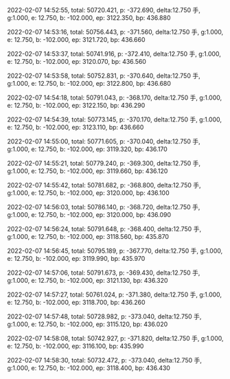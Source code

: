 2022-02-07 14:52:55, total: 50720.421, p: -372.690, delta:12.750 手, g:1.000, e: 12.750, b: -102.000, ep: 3122.350, bp: 436.880

2022-02-07 14:53:16, total: 50756.443, p: -371.560, delta:12.750 手, g:1.000, e: 12.750, b: -102.000, ep: 3121.720, bp: 436.660

2022-02-07 14:53:37, total: 50741.916, p: -372.410, delta:12.750 手, g:1.000, e: 12.750, b: -102.000, ep: 3120.070, bp: 436.560

2022-02-07 14:53:58, total: 50752.831, p: -370.640, delta:12.750 手, g:1.000, e: 12.750, b: -102.000, ep: 3122.800, bp: 436.680

2022-02-07 14:54:18, total: 50791.043, p: -368.170, delta:12.750 手, g:1.000, e: 12.750, b: -102.000, ep: 3122.150, bp: 436.290

2022-02-07 14:54:39, total: 50773.145, p: -370.170, delta:12.750 手, g:1.000, e: 12.750, b: -102.000, ep: 3123.110, bp: 436.660

2022-02-07 14:55:00, total: 50771.605, p: -370.040, delta:12.750 手, g:1.000, e: 12.750, b: -102.000, ep: 3119.320, bp: 436.170

2022-02-07 14:55:21, total: 50779.240, p: -369.300, delta:12.750 手, g:1.000, e: 12.750, b: -102.000, ep: 3119.660, bp: 436.120

2022-02-07 14:55:42, total: 50781.682, p: -368.800, delta:12.750 手, g:1.000, e: 12.750, b: -102.000, ep: 3120.000, bp: 436.100

2022-02-07 14:56:03, total: 50786.140, p: -368.720, delta:12.750 手, g:1.000, e: 12.750, b: -102.000, ep: 3120.000, bp: 436.090

2022-02-07 14:56:24, total: 50791.648, p: -368.400, delta:12.750 手, g:1.000, e: 12.750, b: -102.000, ep: 3118.560, bp: 435.870

2022-02-07 14:56:45, total: 50795.189, p: -367.770, delta:12.750 手, g:1.000, e: 12.750, b: -102.000, ep: 3119.990, bp: 435.970

2022-02-07 14:57:06, total: 50791.673, p: -369.430, delta:12.750 手, g:1.000, e: 12.750, b: -102.000, ep: 3121.130, bp: 436.320

2022-02-07 14:57:27, total: 50761.024, p: -371.380, delta:12.750 手, g:1.000, e: 12.750, b: -102.000, ep: 3118.700, bp: 436.260

2022-02-07 14:57:48, total: 50728.982, p: -373.040, delta:12.750 手, g:1.000, e: 12.750, b: -102.000, ep: 3115.120, bp: 436.020

2022-02-07 14:58:08, total: 50742.927, p: -371.820, delta:12.750 手, g:1.000, e: 12.750, b: -102.000, ep: 3116.100, bp: 435.990

2022-02-07 14:58:30, total: 50732.472, p: -373.040, delta:12.750 手, g:1.000, e: 12.750, b: -102.000, ep: 3118.400, bp: 436.430